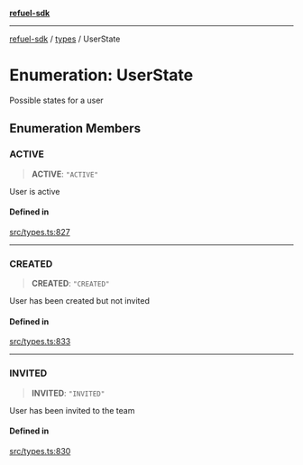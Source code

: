 [**refuel-sdk**](../../README.md)

***

[refuel-sdk](../../modules.md) / [types](../README.md) / UserState

# Enumeration: UserState

Possible states for a user

## Enumeration Members

### ACTIVE

> **ACTIVE**: `"ACTIVE"`

User is active

#### Defined in

[src/types.ts:827](https://github.com/refuel-ai/refuel-sdk/blob/f2e28ab259fcf3e0cbb5ccf9e6bee5d2eda4cd6f/src/types.ts#L827)

***

### CREATED

> **CREATED**: `"CREATED"`

User has been created but not invited

#### Defined in

[src/types.ts:833](https://github.com/refuel-ai/refuel-sdk/blob/f2e28ab259fcf3e0cbb5ccf9e6bee5d2eda4cd6f/src/types.ts#L833)

***

### INVITED

> **INVITED**: `"INVITED"`

User has been invited to the team

#### Defined in

[src/types.ts:830](https://github.com/refuel-ai/refuel-sdk/blob/f2e28ab259fcf3e0cbb5ccf9e6bee5d2eda4cd6f/src/types.ts#L830)
